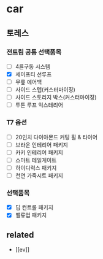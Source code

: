 # car

## 토레스

### 전트림 공통 선택품목
- [ ] 4륜구동 시스템
- [X] 세이프티 선루프
- [ ] 무릎 에어백
- [ ] 사이드 스텝(커스터마이징)
- [ ] 사이드 스토리지 박스(커스터마이징)
- [ ] 투톤 루프 익스테리어

### T7 옵션
- [ ] 20인치 다이아몬드 커팅 휠 & 타이어
- [ ] 브라운 인테리어 패키지
- [ ] 카키 인테리어 패키지
- [ ] 스마트 테일게이트
- [ ] 하이디럭스 패키지
- [ ] 천연 가죽시트 패키지

### 선택품목
- [X] 딥 컨트롤 패키지
- [X] 밸류업 패키지

## related
- [[ev]]
